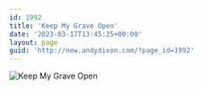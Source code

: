 ```yaml
---
id: 1992
title: 'Keep My Grave Open'
date: '2023-03-17T13:45:25+00:00'
layout: page
guid: 'http://new.andydixon.com/?page_id=1992'
---
```


![Keep My Grave Open](https://i0.wp.com/assets.g8x2.ldn.idrivee2-23.com/posters/Keep%20My%20Grave%20Open%2001.jpg?w=1200&ssl=1 "Keep My Grave Open")